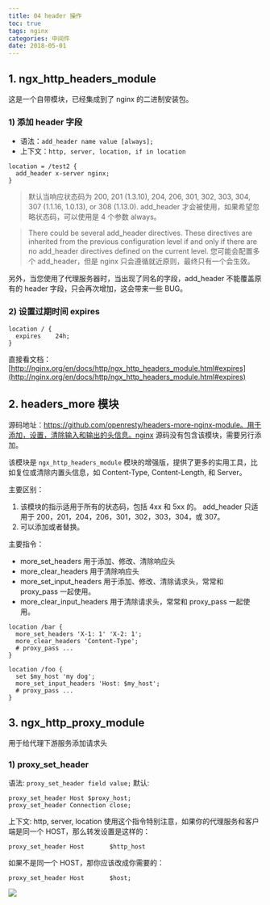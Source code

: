 ```yaml
---
title: 04 header 操作
toc: true
tags: nginx
categories: 中间件
date: 2018-05-01
---
```


## 1. ngx_http_headers_module

这是一个自带模块，已经集成到了 nginx 的二进制安装包。

### 1) 添加 header 字段

- 语法：`add_header name value [always];`
- 上下文：`http, server, location, if in location`

```nginx
location = /test2 {
  add_header x-server nginx;
}
```

> 默认当响应状态码为 200, 201 (1.3.10), 204, 206, 301, 302, 303, 304, 307 (1.1.16, 1.0.13), or 308 (1.13.0). add_header 才会被使用，如果希望忽略状态码，可以使用是 4 个参数 always。

> There could be several add_header directives. These directives are inherited from the previous configuration level if and only if there are no add_header directives defined on the current level. 您可能会配置多个 add_header，但是 nginx 只会遵循就近原则，最终只有一个会生效。

另外，当您使用了代理服务器时，当出现了同名的字段，add_header 不能覆盖原有的 header 字段，只会再次增加，这会带来一些 BUG。

### 2) 设置过期时间 expires

```nginx
location / {
  expires    24h;
}
```

直接看文档：[http://nginx.org/en/docs/http/ngx_http_headers_module.html#expires](http://nginx.org/en/docs/http/ngx_http_headers_module.html#expires)

## 2. headers_more 模块

源码地址：https://github.com/openresty/headers-more-nginx-module。用于添加，设置，清除输入和输出的头信息。nginx 源码没有包含该模块，需要另行添加。

该模块是 `ngx_http_headers_module` 模块的增强版，提供了更多的实用工具，比如复位或清除内置头信息，如 Content-Type, Content-Length, 和 Server。

主要区别：

1. 该模块的指示适用于所有的状态码，包括 4xx 和 5xx 的。 add_header 只适用于 200，201，204，206，301，302，303，304，或 307。
2. 可以添加或者替换。

主要指令：

- more_set_headers 用于添加、修改、清除响应头
- more_clear_headers 用于清除响应头
- more_set_input_headers 用于添加、修改、清除请求头，常常和 proxy_pass 一起使用。
- more_clear_input_headers 用于清除请求头，常常和 proxy_pass 一起使用。

```nginx
location /bar {
  more_set_headers 'X-1: 1' 'X-2: 1';
  more_clear_headers 'Content-Type';
  # proxy_pass ...
}

location /foo {
  set $my_host 'my dog';
  more_set_input_headers 'Host: $my_host';
  # proxy_pass ...
}
```

## 3. ngx_http_proxy_module
用于给代理下游服务添加请求头

### 1) proxy_set_header

语法: `proxy_set_header field value;`
默认:

```
proxy_set_header Host $proxy_host;
proxy_set_header Connection close;
```

上下文: http, server, location
使用这个指令特别注意，如果你的代理服务和客户端是同一个 HOST，那么转发设置是这样的：

```nginx
proxy_set_header Host       $http_host
```

如果不是同一个 HOST，那你应该改成你需要的：

```nginx
proxy_set_header Host       $host;
```

![](https://img2020.cnblogs.com/blog/2032346/202012/2032346-20201209090752688-1537133429.png#id=wqEca&originHeight=456&originWidth=2044&originalType=binary&ratio=1&status=done&style=none)
